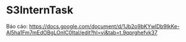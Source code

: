 ﻿# S3InternTask

Báo cáo: https://docs.google.com/document/d/1Jb2o9bKYwlDb9IkKe-Al5ha1Fm7mEdOBgLOnIC0ItaI/edit?hl=vi&tab=t.9qprghefvk37

